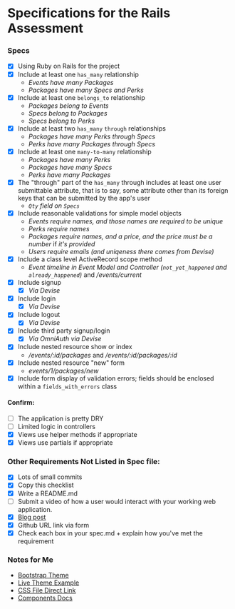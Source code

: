 # Specifications for the Rails Assessment

### Specs

- [x] Using Ruby on Rails for the project
- [x] Include at least one `has_many` relationship
  - _Events have many Packages_
  - _Packages have many Specs and Perks_
- [x] Include at least one `belongs_to` relationship
  - _Packages belong to Events_
  - _Specs belong to Packages_
  - _Specs belong to Perks_
- [x] Include at least two `has_many` `through` relationships
  - _Packages have many Perks through Specs_
  - _Perks have many Packages through Specs_
- [x] Include at least one `many-to-many` relationship
  - _Packages have many Perks_
  - _Packages have many Specs_
  - _Perks have many Packages_
- [x] The "through" part of the `has_many` through includes at least one user submittable attribute, that is to say, some attribute other than its foreign keys that can be submitted by the app's user
  - _`Qty` field on `Specs`_
- [x] Include reasonable validations for simple model objects
  - _Events require names, and those names are required to be unique_
  - _Perks require names_
  - _Packages require names, and a price, and the price must be a number_ if _it's provided_
  - _Users require emails (and uniqeness there comes from Devise)_
- [x] Include a class level ActiveRecord scope method
  - _Event timeline in Event Model and Controller (`not_yet_happened` and `already_happened`)_ and _/events/current_
- [x] Include signup
  - [x] _Via Devise_
- [x] Include login
  - [x] _Via Devise_
- [x] Include logout
  - [x] _Via Devise_
- [x] Include third party signup/login
  - [x] _Via OmniAuth via Devise_
- [x] Include nested resource show or index
  - _/events/:id/packages_ and _/events/:id/packages/:id_
- [x] Include nested resource "new" form
  - _events/1/packages/new_
- [x] Include form display of validation errors; fields should be enclosed within a `fields_with_errors` class

#### Confirm:
- [ ] The application is pretty DRY
- [ ] Limited logic in controllers
- [x] Views use helper methods if appropriate
- [x] Views use partials if appropriate

### Other Requirements Not Listed in Spec file:
- [x] Lots of small commits
- [x] Copy this checklist
- [x] Write a README.md
- [ ] Submit a video of how a user would interact with your working web application.
- [x] [Blog post](https://wifelette.github.io/narrow_the_right_scope)
- [x] Github URL link via form
- [x] Check each box in your spec.md + explain how you've met the requirement

### Notes for Me

- [Bootstrap Theme](https://startbootstrap.com/themes/sb-admin-2/)
- [Live Theme Example](https://blackrockdigital.github.io/startbootstrap-sb-admin-2/index.html)
- [CSS File Direct Link](https://github.com/BlackrockDigital/startbootstrap-sb-admin-2/blob/master/login.html)
- [Components Docs](https://getbootstrap.com/docs/4.4/components/alerts/)
